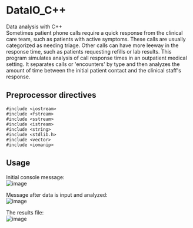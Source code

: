 # DataIO_C++

Data analysis with C++   
Sometimes patient phone calls require a quick response from the clinical care team, such as patients with active symptoms. These calls are usually categorized as needing triage. Other calls can have more leeway in the response time, such as patients requesting refills or lab results. This program simulates analysis of call response times in an outpatient medical setting. It separates calls or 'encounters' by type and then analyzes the amount of time between the initial patient contact and the clinical staff's response. 

## Preprocessor directives
```  
#include <iostream>
#include <fstream>
#include <sstream>
#include <istream>
#include <string>
#include <stdlib.h>
#include <vector>
#include <iomanip>
```
## Usage
Initial console message:  
![image](https://user-images.githubusercontent.com/35713658/225797867-0d615af1-df1c-4edb-8926-36fc984b21b0.png)

Message after data is input and analyzed:  
![image](https://user-images.githubusercontent.com/35713658/225798182-a64b21e8-e578-40ae-9357-aa109a70d04f.png)

The results file:  
![image](https://user-images.githubusercontent.com/35713658/225798268-664d1c1b-59bd-4e0a-ad35-92c4a94769b5.png)
